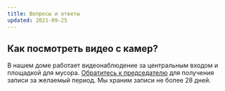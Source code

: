 ```yaml
---
title: Вопросы и ответы
updated: 2021-09-25
---
```


## Как посмотреть видео с камер?

В нашем доме работает видеонаблюдение за центральным входом и площадкой для мусора. [Обратитесь к председателю](/contacts.html) для получения записи за желаемый период. Мы храним записи не более 28 дней.
